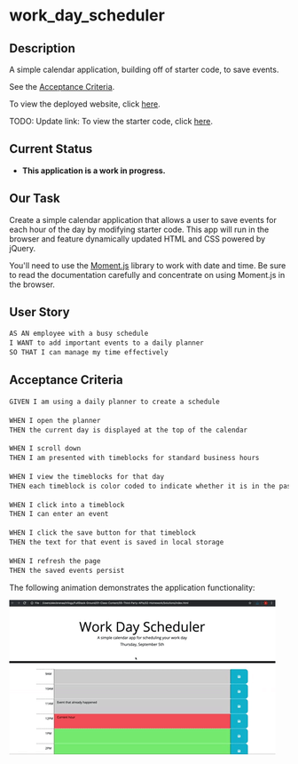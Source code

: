 # work_day_scheduler

## Description

A simple calendar application, building off of starter code, to save events.

See the [Acceptance Criteria](#acceptance-criteria).

To view the deployed website, click [here](https://box-o-water.github.io/work_day_scheduler/).

TODO: Update link: To view the starter code, click [here](https://github.com/box-o-water/work_day_scheduler).

## Current Status

* **This application is a work in progress.** 

## Our Task

Create a simple calendar application that allows a user to save events for each hour of the day by modifying starter code. This app will run in the browser and feature dynamically updated HTML and CSS powered by jQuery.

You'll need to use the [Moment.js](https://momentjs.com/) library to work with date and time. Be sure to read the documentation carefully and concentrate on using Moment.js in the browser.

## User Story

```md
AS AN employee with a busy schedule
I WANT to add important events to a daily planner
SO THAT I can manage my time effectively
```

## Acceptance Criteria

```md
GIVEN I am using a daily planner to create a schedule

WHEN I open the planner
THEN the current day is displayed at the top of the calendar

WHEN I scroll down
THEN I am presented with timeblocks for standard business hours

WHEN I view the timeblocks for that day
THEN each timeblock is color coded to indicate whether it is in the past, present, or future

WHEN I click into a timeblock
THEN I can enter an event

WHEN I click the save button for that timeblock
THEN the text for that event is saved in local storage

WHEN I refresh the page
THEN the saved events persist
```

The following animation demonstrates the application functionality:

![A user clicks on slots on the color-coded calendar and edits the events.](/assets/images/05-third-party-apis-homework-demo.gif)
